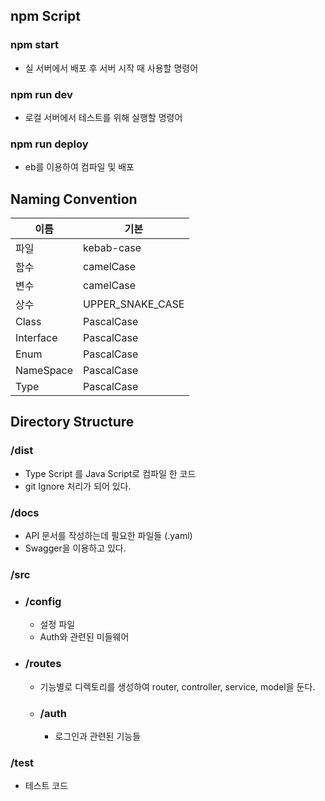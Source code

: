 ## npm Script

### npm start
- 실 서버에서 배포 후 서버 시작 때 사용할 명령어
### npm run dev
- 로컬 서버에서 테스트를 위해 실행할 명령어
### npm run deploy
- eb를 이용하여 컴파일 및 배포

## Naming Convention
|이름|기본|
|---|---|
|파일|kebab-case|
|함수|camelCase|
|변수|camelCase|
|상수|UPPER_SNAKE_CASE|
|Class|PascalCase|
|Interface|PascalCase|
|Enum|PascalCase|
|NameSpace|PascalCase|
|Type|PascalCase|

## Directory Structure

### /dist
- Type Script 를 Java Script로 컴파일 한 코드
- git Ignore 처리가 되어 있다.
### /docs
- API 문서를 작성하는데 필요한 파일들 (.yaml)
- Swagger을 이용하고 있다.
### /src
- ### /config
    - 설정 파일
    - Auth와 관련된 미들웨어
- ### /routes
    - 기능별로 디렉토리를 생성하여 router, controller, service, model을 둔다.
    - ### /auth
        - 로그인과 관련된 기능들
### /test
- 테스트 코드